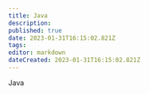 ```yaml
---
title: Java
description: 
published: true
date: 2023-01-31T16:15:02.821Z
tags: 
editor: markdown
dateCreated: 2023-01-31T16:15:02.821Z
---
```


Java